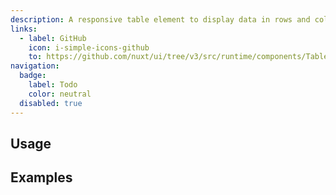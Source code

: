 ```yaml
---
description: A responsive table element to display data in rows and columns.
links:
  - label: GitHub
    icon: i-simple-icons-github
    to: https://github.com/nuxt/ui/tree/v3/src/runtime/components/Table.vue
navigation:
  badge:
    label: Todo
    color: neutral
  disabled: true
---
```


## Usage

## Examples

<!-- ## API

### Props

:component-props

### Slots

:component-slots

### Emits

:component-emits

## Theme

:component-theme -->
